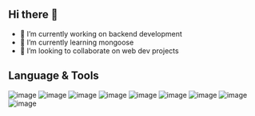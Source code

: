## Hi there 👋



- 🔭 I’m currently working on backend development
- 🌱 I’m currently learning mongoose
- 👯 I’m looking to collaborate on web dev projects

## Language & Tools

![image](https://github.com/prince7703/prince7703/assets/97835858/c2c5c726-38c0-4801-9405-778b7908460f) ![image](https://github.com/prince7703/prince7703/assets/97835858/9f9ff88b-7b48-4900-91b6-265104dbc9e1) ![image](https://github.com/prince7703/prince7703/assets/97835858/3e2fb381-b1fd-4ec0-9460-58c981accd87) ![image](https://github.com/prince7703/prince7703/assets/97835858/8d9f2a6e-4c50-4a73-8d2a-477989265075) ![image](https://github.com/prince7703/prince7703/assets/97835858/b1552a2e-8926-4d7f-91cf-9424d5a5180c) ![image](https://github.com/prince7703/prince7703/assets/97835858/3698a18d-fbf3-4541-8640-4f859f164a3e)
![image]([https://github.com/prince7703/prince7703/assets/97835858/81c3e338-d640-440c-9f4c-b6b06cf7bf0a](https://icons8.com/icon/B4UIxQoMYIGD/express-js)) ![image](https://github.com/prince7703/prince7703/assets/97835858/779a8197-33f0-43e0-9467-fcdf4c7dc676)
![image](https://github.com/prince7703/prince7703/assets/97835858/cc1cb68e-8d6b-4a1a-8bb2-d8245e624e89)




